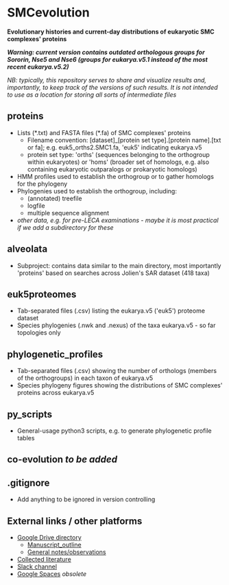 # SMCevolution
**Evolutionary histories and current-day distributions of eukaryotic SMC complexes' proteins**

***Warning: current version contains outdated orthologous groups for Sororin, Nse5 and Nse6 (groups for eukarya.v5.1 instead of the most recent eukarya.v5.2)***

*NB: typically, this repository serves to share and visualize results and, importantly, to keep track of the versions of such results. It is not intended to use as a location for storing all sorts of intermediate files*

## proteins
* Lists (\*.txt) and FASTA files (\*.fa) of SMC complexes' proteins
  * Filename convention: [dataset]\_[protein set type].[protein name].[txt or fa]; e.g. euk5_orths2.SMC1.fa, 'euk5' indicating eukarya.v5
  * protein set type: 'orths' (sequences belonging to the orthogroup within eukaryotes) or 'homs' (broader set of homologs, e.g. also containing eukaryotic outparalogs or prokaryotic homologs)
* HMM profiles used to establish the orthogroup or to gather homologs for the phylogeny
* Phylogenies used to establish the orthogroup, including:
  * (annotated) treefile
  * logfile
  * multiple sequence alignment
* *other data, e.g. for pre-LECA examinations - maybe it is most practical if we add a subdirectory for these*

## alveolata
* Subproject: contains data similar to the main directory, most importantly 'proteins' based on searches across Jolien's SAR dataset (418 taxa)

## euk5proteomes
* Tab-separated files (\.csv) listing the eukarya.v5 ('euk5') proteome dataset
* Species phylogenies (\.nwk and \.nexus) of the taxa eukarya.v5 - so far topologies only

## phylogenetic_profiles
* Tab-separated files (\.csv) showing the number of orthologs (members of the orthogroups) in each taxon of eukarya.v5
* Species phylogeny figures showing the distributions of SMC complexes' proteins across eukarya.v5

## py_scripts
* General-usage python3 scripts, e.g. to generate phylogenetic profile tables

## co-evolution *to be added*

## .gitignore
* Add anything to be ignored in version controlling

## External links / other platforms
* [Google Drive directory](https://drive.google.com/drive/folders/10_zQJfThDdbN8nEHA8leA_tiyxAh5Fh-)
  * [Manuscript_outline](https://docs.google.com/document/d/1BkOMaUu7r-3rs05RzT2_LqnterpXH63XLRaZpAGHmeM/edit)
  * [General notes/observations](https://docs.google.com/document/d/1uRSr-7Q_5-_9Sp_bZsohDjWt9PrOxKg1IUqID9gxZLE/edit)
* [Collected literature](https://paperpile.com/shared/Uow2va)
* [Slack channel](https://deemteamworkspace.slack.com/archives/C04579BJXR8)
* [Google Spaces](https://mail.google.com/chat/u/0/#chat/space/AAAAiR1Ycrk) *obsolete*
